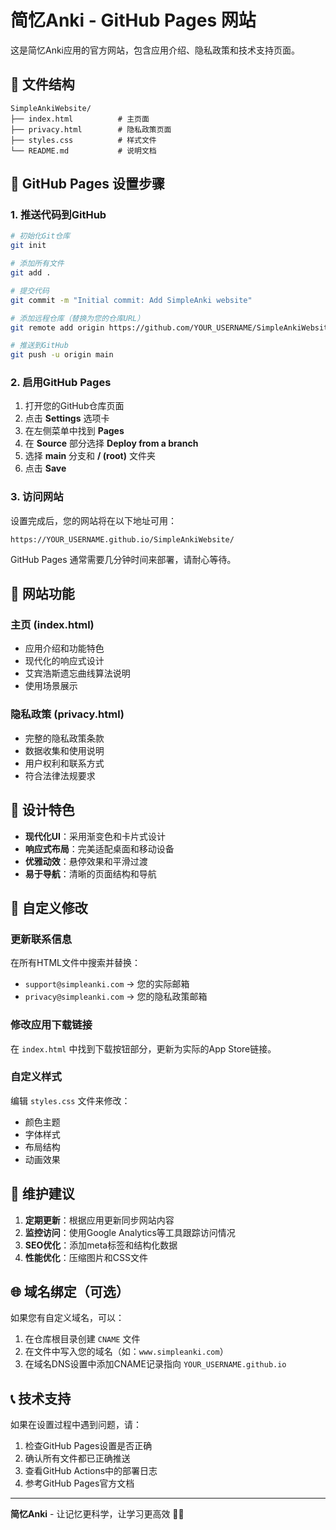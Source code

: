 # 简忆Anki - GitHub Pages 网站

这是简忆Anki应用的官方网站，包含应用介绍、隐私政策和技术支持页面。

## 📁 文件结构

```
SimpleAnkiWebsite/
├── index.html          # 主页面
├── privacy.html        # 隐私政策页面
├── styles.css          # 样式文件
└── README.md           # 说明文档
```

## 🚀 GitHub Pages 设置步骤

### 1. 推送代码到GitHub

```bash
# 初始化Git仓库
git init

# 添加所有文件
git add .

# 提交代码
git commit -m "Initial commit: Add SimpleAnki website"

# 添加远程仓库（替换为您的仓库URL）
git remote add origin https://github.com/YOUR_USERNAME/SimpleAnkiWebsite.git

# 推送到GitHub
git push -u origin main
```

### 2. 启用GitHub Pages

1. 打开您的GitHub仓库页面
2. 点击 **Settings** 选项卡
3. 在左侧菜单中找到 **Pages**
4. 在 **Source** 部分选择 **Deploy from a branch**
5. 选择 **main** 分支和 **/ (root)** 文件夹
6. 点击 **Save**

### 3. 访问网站

设置完成后，您的网站将在以下地址可用：
```
https://YOUR_USERNAME.github.io/SimpleAnkiWebsite/
```

GitHub Pages 通常需要几分钟时间来部署，请耐心等待。

## 📱 网站功能

### 主页 (index.html)
- 应用介绍和功能特色
- 现代化的响应式设计
- 艾宾浩斯遗忘曲线算法说明
- 使用场景展示

### 隐私政策 (privacy.html)
- 完整的隐私政策条款
- 数据收集和使用说明
- 用户权利和联系方式
- 符合法律法规要求



## 🎨 设计特色

- **现代化UI**：采用渐变色和卡片式设计
- **响应式布局**：完美适配桌面和移动设备
- **优雅动效**：悬停效果和平滑过渡
- **易于导航**：清晰的页面结构和导航

## 🔧 自定义修改

### 更新联系信息
在所有HTML文件中搜索并替换：
- `support@simpleanki.com` → 您的实际邮箱
- `privacy@simpleanki.com` → 您的隐私政策邮箱

### 修改应用下载链接
在 `index.html` 中找到下载按钮部分，更新为实际的App Store链接。

### 自定义样式
编辑 `styles.css` 文件来修改：
- 颜色主题
- 字体样式
- 布局结构
- 动画效果

## 📝 维护建议

1. **定期更新**：根据应用更新同步网站内容
2. **监控访问**：使用Google Analytics等工具跟踪访问情况
3. **SEO优化**：添加meta标签和结构化数据
4. **性能优化**：压缩图片和CSS文件

## 🌐 域名绑定（可选）

如果您有自定义域名，可以：

1. 在仓库根目录创建 `CNAME` 文件
2. 在文件中写入您的域名（如：`www.simpleanki.com`）
3. 在域名DNS设置中添加CNAME记录指向 `YOUR_USERNAME.github.io`

## 📞 技术支持

如果在设置过程中遇到问题，请：

1. 检查GitHub Pages设置是否正确
2. 确认所有文件都已正确推送
3. 查看GitHub Actions中的部署日志
4. 参考GitHub Pages官方文档

---

**简忆Anki** - 让记忆更科学，让学习更高效 🧠✨
